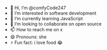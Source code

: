 - 👋 Hi, I’m @comfyCode247
- 👀 I’m interested in software development 
- 🌱 I’m currently learning JavaScript 
- 💞️ I’m looking to collaborate on open source 
- 📫 How to reach me on x
- 😄 Pronouns: she
- ⚡ Fun fact: i love food 😂

<!---
comfyCode247/comfyCode247 is a ✨ special ✨ repository because its `README.md` (this file) appears on your GitHub profile.
You can click the Preview link to take a look at your changes.
--->
